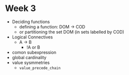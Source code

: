 # Week 3
+ Deciding functions
    * defining a function: DOM -> COD
    * or partitioning the set DOM (in sets labelled by COD)
+ Logical Connectives
    * A -> B
        - !A or B
+ comon subexpression
+ global cardinality
+ value sysmmetries
    * `value_precede_chain`